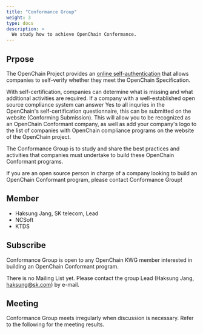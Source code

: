 ```yaml
---
title: "Conformance Group"
weight: 3
type: docs
description: >
  We study how to achieve OpenChain Conformance.
---
```


## Prpose

The OpenChain Project provides an [online self-authentication](https://certification.openchainproject.org/) that allows companies to self-verify whether they meet the OpenChain Specification.

With self-certification, companies can determine what is missing and what additional activities are required. If a company with a well-established open source compliance system can answer Yes to all inquries in the OpenChain's self-certification questionnaire, this can be submitted on the website (Conforming Submission). This will allow you to be recognized as an OpenChain Conformant company, as well as add your company's logo to the list of companies with OpenChain compliance programs on the website of the OpenChain project.

The Conformance Group is to study and share the best practices and activities that companies must undertake to build these OpenChain Conformant programs.

If you are an open source person in charge of a company looking to build an OpenChain Conformant program, please contact Conformance Group!

## Member 

* Haksung Jang, SK telecom, Lead
* NCSoft
* KTDS

## Subscribe

Conformance Group is open to any OpenChain KWG member interested in building an OpenChain Conformant program.

There is no Mailing List yet. Please contact the group Lead (Haksung Jang, haksung@sk.com) by e-mail.


## Meeting

Conformance Group meets irregularly when discussion is necessary. Refer to the following for the meeting results.
